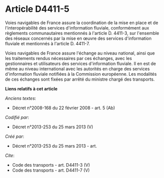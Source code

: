 # Article D4411-5

Voies navigables de France assure la coordination de la mise en place et de l'interopérabilité des services d'information
fluviale, conformément aux règlements communautaires mentionnés à l'article D. 4411-3, sur l'ensemble des réseaux concernés
par la mise en œuvre des services d'information fluviale et mentionnés à l'article D. 4411-7. 

Voies navigables de France assure l'échange au niveau national, ainsi que les traitements rendus nécessaires par ces
échanges, avec les gestionnaires et utilisateurs des services d'information fluviale. Il en est de même au niveau
international avec les autorités en charge des services d'information fluviale notifiées à la Commission européenne. Les
modalités de ces échanges sont fixées par arrêté du ministre chargé des transports.

**Liens relatifs à cet article**

_Anciens textes_:

  - Décret n°2008-168 du 22 février 2008 - art. 5 (Ab)

_Codifié par_:

  - Décret n°2013-253 du 25 mars 2013 (V)

_Créé par_:

  - Décret n°2013-253 du 25 mars 2013 - art.

_Cite_:

  - Code des transports - art. D4411-3 (V)
  - Code des transports - art. D4411-7 (V)
